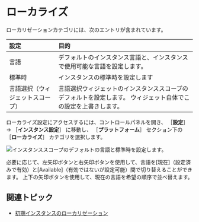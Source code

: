 # ローカライズ

ローカリゼーションカテゴリには、次のエントリが含まれています。

| 設定               | 目的                                                       |
|:---------------- |:-------------------------------------------------------- |
| 言語               | デフォルトのインスタンス言語と、インスタンスで使用可能な言語を設定します。                    |
| 標準時              | インスタンスの標準時を設定します                                         |
| 言語選択（ウィジェットスコープ） | 言語選択ウィジェットのインスタンススコープのデフォルトを設定します。 ウィジェット自体でこの設定を上書きします。 |

ローカライズ設定にアクセスするには、コントロールパネルを開き、 ［**設定**］ &rarr; ［**インスタンス設定**］ に移動し、 ［**プラットフォーム**］ セクション下の ［**ローカライズ**］ カテゴリを選択します。

![インスタンススコープのデフォルトの言語と標準時を設定します。](./localization/images/01.png)

必要に応じて、左矢印ボタンと右矢印ボタンを使用して、言語を[現在]（設定済みで有効）と[Available]（有効ではないが設定可能）間で切り替えることができます。 上下の矢印ボタンを使用して、現在の言語を希望の順序で並べ替えます。

## 関連トピック

* [初期インスタンスのローカリゼーション](../../../installation-and-upgrades/setting-up-liferay/initial-instance-localization.md)